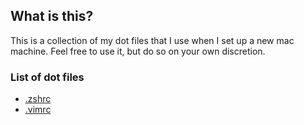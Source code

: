 ## What is this?

This is a collection of my dot files that I use when I set up a new mac machine. Feel free to use it, but do so on your own discretion.


### List of dot files

- [.zshrc](/.zshrc)
- [.vimrc](/.vimrc)
